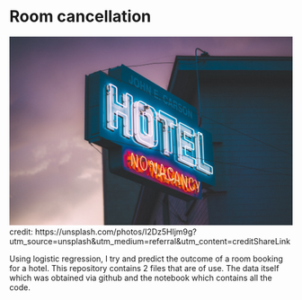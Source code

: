 # Room cancellation

<img src="https://github.com/christopherjkbooth/cancellation-prediction/blob/main/keem-ibarra-I2Dz5Hljm9g-unsplash.jpg" alt="Alt text" title="Optional title">
credit: https://unsplash.com/photos/I2Dz5Hljm9g?utm_source=unsplash&utm_medium=referral&utm_content=creditShareLink  

Using logistic regression, I try and predict the outcome of a room booking for a hotel. 
This repository contains 2 files that are of use. The data itself which was obtained via github and the notebook which contains all the code. 
